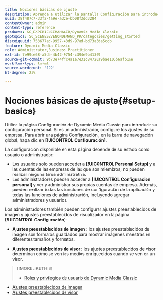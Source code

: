 ```yaml
---
title: Nociones básicas de ajuste
description: Aprenda a utilizar la pantalla Configuración para introducir su configuración personal. Si es un administrador, configure los ajustes de su empresa.
uuid: 38f487d7-33f2-4a9e-a32e-bb08f3dd3284
contentOwner: admin
content-type: reference
products: SG_EXPERIENCEMANAGER/Dynamic-Media-Classic
geptopics: SG_SCENESEVENONDEMAND_PK/categories/getting_started
discoiquuid: 753677ad-9957-43d9-97ad-bd73a5da5ccb
feature: Dynamic Media Classic
role: Administrator,Business Practitioner
exl-id: 7e99de68-a5de-4b42-9754-c394e9b41369
source-git-commit: 9d73e74ffc4a1e7e31c84720a9bae105b6afb1ae
workflow-type: tm+mt
source-wordcount: '192'
ht-degree: 23%

---
```


# Nociones básicas de ajuste{#setup-basics}

Utilice la página Configuración de Dynamic Media Classic para introducir su configuración personal. Si es un administrador, configure los ajustes de su empresa. Para abrir una página Configuración , en la barra de navegación global, haga clic en **[!UICONTROL Configuración]**.

La configuración disponible en esta página depende de su estado como usuario o administrador:

* Los usuarios solo pueden acceder a **[!UICONTROL Personal Setup]** y a las cuentas de las empresas de las que son miembros; no pueden realizar ninguna tarea administrativa.
* Los administradores pueden acceder a **[!UICONTROL Configuración personal]** y ver y administrar sus propias cuentas de empresa. Además, pueden realizar todas las funciones de configuración de la aplicación y todas las funciones de administración, incluyendo agregar administradores y usuarios.

Los administradores también pueden configurar ajustes preestablecidos de imagen y ajustes preestablecidos de visualizador en la página **[!UICONTROL Configuración]**:

* **Ajustes preestablecidos de imagen** : los ajustes preestablecidos de imagen son formatos guardados para mostrar imágenes maestras en diferentes tamaños y formatos.

* **Ajustes preestablecidos de visor** : los ajustes preestablecidos de visor determinan cómo se ven los medios enriquecidos cuando se ven en un visor.

>[!MORELIKETHIS]
>
>* [Roles y privilegios de usuario de Dynamic Media Classic](administration-setup.md#user_administration)
* [Ajustes preestablecidos de imagen](application-setup.md#image_presets)
* [Ajustes preestablecidos de visor](application-setup.md#viewer_presets)

